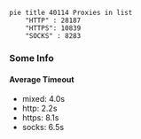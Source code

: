 
```mermaid
pie title 40114 Proxies in list
    "HTTP" : 28187
    "HTTPS": 10839
    "SOCKS" : 8283
```

### Some Info
#### Average Timeout

- mixed: 4.0s
- http: 2.2s
- https: 8.1s
- socks: 6.5s